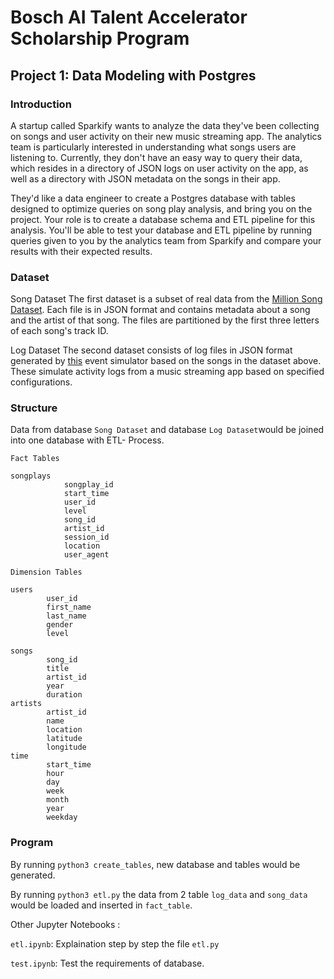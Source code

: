 
#  Bosch AI Talent Accelerator Scholarship Program
## Project 1: Data Modeling with Postgres 

### **Introduction**
A startup called Sparkify wants to analyze the data they've been collecting on songs and user activity on their new music streaming app. The analytics team is particularly interested in understanding what songs users are listening to. Currently, they don't have an easy way to query their data, which resides in a directory of JSON logs on user activity on the app, as well as a directory with JSON metadata on the songs in their app.

They'd like a data engineer to create a Postgres database with tables designed to optimize queries on song play analysis, and bring you on the project. Your role is to create a database schema and ETL pipeline for this analysis. You'll be able to test your database and ETL pipeline by running queries given to you by the analytics team from Sparkify and compare your results with their expected results.

### Dataset

Song Dataset
The first dataset is a subset of real data from the [Million Song Dataset](http://millionsongdataset.com). Each file is in JSON format and contains metadata about a song and the artist of that song. The files are partitioned by the first three letters of each song's track ID.

Log Dataset
The second dataset consists of log files in JSON format generated by [this](https://github.com/Interana/eventsim) event simulator based on the songs in the dataset above. These simulate activity logs from a music streaming app based on specified configurations.

### Structure
Data from database `Song Dataset` and database `Log Dataset`would be joined into one database with ETL- Process.

`Fact Tables`
```
songplays
            songplay_id 
            start_time 
            user_id
            level
            song_id
            artist_id
            session_id
            location
            user_agent
```
`Dimension Tables`
```
users  
        user_id
        first_name
        last_name
        gender
        level
   
songs   
        song_id
        title
        artist_id
        year
        duration
artists 
        artist_id
        name
        location
        latitude
        longitude
time    
        start_time
        hour
        day
        week
        month
        year
        weekday
```
### Program
By running `python3 create_tables`, new database and tables would be generated.

By running `python3 etl.py` the data from 2 table `log_data` and `song_data` would be loaded and inserted in `fact_table`.

Other Jupyter Notebooks : 

`etl.ipynb`: Explaination step by step the file `etl.py`

`test.ipynb`: Test the requirements of database.


